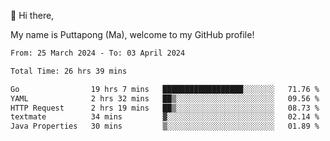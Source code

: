 👋 Hi there,

My name is Puttapong (Ma), welcome to my GitHub profile!

<!--START_SECTION:waka-->

```txt
From: 25 March 2024 - To: 03 April 2024

Total Time: 26 hrs 39 mins

Go                19 hrs 7 mins   ██████████████████░░░░░░░   71.76 %
YAML              2 hrs 32 mins   ██▒░░░░░░░░░░░░░░░░░░░░░░   09.56 %
HTTP Request      2 hrs 19 mins   ██▒░░░░░░░░░░░░░░░░░░░░░░   08.73 %
textmate          34 mins         ▓░░░░░░░░░░░░░░░░░░░░░░░░   02.14 %
Java Properties   30 mins         ▒░░░░░░░░░░░░░░░░░░░░░░░░   01.89 %
```

<!--END_SECTION:waka-->
